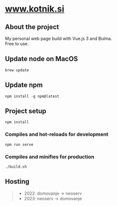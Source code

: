 # www.kotnik.si

## About the project
My personal web page build with Vue.js 3 and Bulma.  
Free to use.

## Update node on MacOS
```
brew update
```

## Update npm
```
npm install -g npm@latest
```

## Project setup
```
npm install
```

### Compiles and hot-reloads for development
```
npm run serve
```

### Compiles and minifies for production
```
./build.sh
```

## Hosting
>- 2022: domovanje -> neoserv
>- 2023: neoserv -> domovanje
